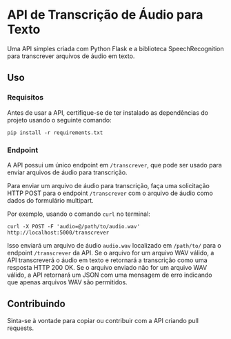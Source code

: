 # API de Transcrição de Áudio para Texto

Uma API simples criada com Python Flask e a biblioteca SpeechRecognition para transcrever arquivos de áudio em texto.

## Uso

### Requisitos

Antes de usar a API, certifique-se de ter instalado as dependências do projeto usando o seguinte comando:

```pip install -r requirements.txt```


### Endpoint

A API possui um único endpoint em `/transcrever`, que pode ser usado para enviar arquivos de áudio para transcrição.

Para enviar um arquivo de áudio para transcrição, faça uma solicitação HTTP POST para o endpoint `/transcrever` com o arquivo de áudio como dados do formulário multipart.

Por exemplo, usando o comando `curl` no terminal:

```
curl -X POST -F 'audio=@/path/to/audio.wav' http://localhost:5000/transcrever
```


Isso enviará um arquivo de áudio `audio.wav` localizado em `/path/to/` para o endpoint `/transcrever` da API. Se o arquivo for um arquivo WAV válido, a API transcreverá o áudio em texto e retornará a transcrição como uma resposta HTTP 200 OK. Se o arquivo enviado não for um arquivo WAV válido, a API retornará um JSON com uma mensagem de erro indicando que apenas arquivos WAV são permitidos.

## Contribuindo

Sinta-se à vontade para copiar ou contribuir com a API criando pull requests.
